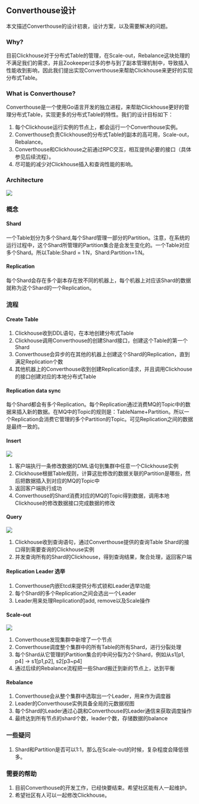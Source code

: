 ## Converthouse设计
本文描述Converthouse的设计初衷，设计方案，以及需要解决的问题。

### Why?
目前Clickhouse对于分布式Table的管理，在Scale-out，Rebalance这块处理的不满足我们的需求，并且Zookeeper过多的参与到了副本管理机制中，导致插入性能收到影响，因此我们提出实现Converthouse来帮助Clickhouse来更好的实现分布式Table。

### What is Converthouse?
Converthouse是一个使用Go语言开发的独立进程，来帮助Clickhouse更好的管理分布式Table，实现更多的分布式Table的特性。我们的设计目标如下：
1. 每个Clickhouse运行实例的节点上，都会运行一个Converthouse实例。
2. Converthouse负责Clickhouse的分布式Table的副本的高可用，Scale-out，Rebalance。
3. Converthouse和Clickhouse之前通过RPC交互，相互提供必要的接口（具体参见后续流程）。
4. 尽可能的减少对Clickhouse插入和查询性能的影响。

### Architecture
![](./imgs/arch.png)

### 概念
#### Shard
一个Table划分为多个Shard,每个Shard管理一部分的Partition。注意，在系统的运行过程中，这个Shard所管理的Partition集合是会发生变化的。一个Table对应多个Shard。所以Table:Shard = 1:N，Shard:Partition=1:N。

#### Replication
每个Shard会存在多个副本存在放不同的机器上，每个机器上对应该Shard的数据就称为这个Shard的一个Replication。


### 流程
#### Create Table
1. Clickhouse收到DDL语句，在本地创建分布式Table
2. Clickhouse调用Converthouse的创建Shard接口，创建这个Table的第一个Shard
3. Converthouse会异步的在其他的机器上创建这个Shard的Replication，直到满足Replication个数
4. 其他机器上的Converthouse收到创建Replication请求，并且调用Clickhouse的接口创建对应的本地分布式Table

#### Replication data sync
每个Shard都会有多个Replication。每个Replication通过消费MQ的Topic中的数据来插入新的数据。在MQ中的Topic的规则是：TableName+Partition。所以一个Replication会消费它管理的多个Partition的Topic。可见Replication之间的数据是最终一致的。

#### Insert
![](./imgs/insert_flow.png)

1. 客户端执行一条修改数据的DML语句到集群中任意一个Clickhouse实例
2. Clickhouse根据Table规则，计算这批修改的数据关联的Partition是哪些，然后把数据插入到对应的MQ的Topic中
3. 返回客户端执行成功
3. Converthouse的Shard消费对应的MQ的Topic得到数据，调用本地Clickhouse的修改数据接口完成数据的修改

#### Query
![](./imgs/query_flow.png)

1. Clickhouse收到查询语句，通过Converthouse提供的查询Table Shard的接口得到需要查询的Clickhouse实例
2. 并发查询所有的Shard的Clickhouse，得到查询结果，聚合处理，返回客户端

#### Replication Leader 选举
1. Converthouse内嵌Etcd来提供分布式锁和Leader选举功能
2. 每个Shard的多个Replication之间会选出一个Leader
3. Leader用来处理Replication的add, remove以及Scale操作

#### Scale-out
![](./imgs/scale.png)

1. Converthouse发现集群中新增了一个节点
2. Converthouse调度整个集群中的所有Table的所有Shard，进行分裂处理
3. 每个Shard从它管理的Partition集合的中间分裂为2个Shard，例如从s1[p1, p4] -> s1[p1,p2], s2[p3~p4]
4. 通过后续的Rebalance流程把一些Shard搬迁到新的节点上，达到平衡

#### Rebalance
1. Converthouse会从整个集群中选取出一个Leader，用来作为调度器
2. Leader的Converthouse实例具备全局的元数据视图
3. 每个Shard的Leader通过心跳和Converthouse的Leader通信来获取调度操作
4. 最终达到所有节点的shard个数，leader个数，存储数据的balance

### 一些疑问
1. Shard和Partition是否可以1:1，那么在Scale-out的时候，复杂程度会降低很多。

### 需要的帮助
1. 目前Converthouse的开发工作，已经快要结束。希望社区能有人一起维护。
2. 希望社区有人可以一起修改Clickhouse。
